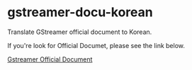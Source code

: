 # gstreamer-docu-korean
Translate GStreamer official document to Korean.

If you're look for Official Documet, please see the link below.

[Gstreamer Official Document](https://gstreamer.freedesktop.org/documentation/application-development/index.html?gi-language=c)
